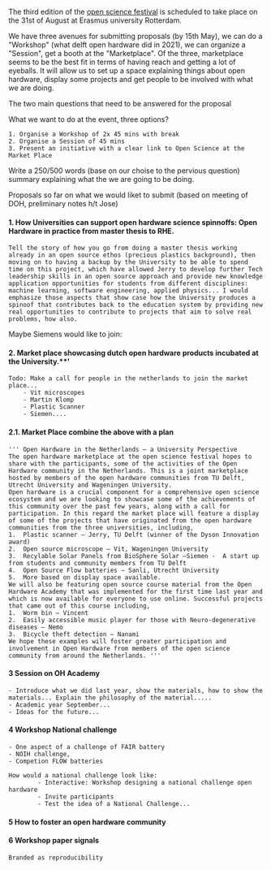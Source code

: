 The third edition of the [open science festival](https://opensciencefestival.nl) is scheduled to take place on the 31st of August at Erasmus university Rotterdam.

We have three avenues for submitting proposals (by 15th May), we can do a "Workshop" (what delft open hardware did in 2021), we can organize a "Session", get a booth at the "Marketplace". Of the three, marketplace seems to be the best fit in terms of having reach and getting a lot of eyeballs. It will allow us to set up a space explaining things about open hardware, display some projects and get people to be involved with what we are doing.


The two main questions that need to be answered for the proposal

What we want to do at the event, three options?

    1. Organise a Workshop of 2x 45 mins with break
    2. Organise a Session of 45 mins
    3. Present an initiative with a clear link to Open Science at the Market Place

Write a 250/500 words (base on our choise to the pervious question) summary explaining what the we are going to be doing.


Proposals so far on what we would liket to submit (based on meeting of DOH, preliminary notes h/t Jose)

#### 1. How Universities can support open hardware science spinnoffs: Open Hardware in practice from master thesis to RHE.

    Tell the story of how you go from doing a master thesis working already in an open source ethos (precious plastics background), then moving on to having a backup by the University to be able to spend time on this project, which have allowed Jerry to develop further Tech leadership skills in an open source approach and provide new knowledge application opportunities for students from different disciplines: machine learning, software engineering, applied physics... I would emphasize those aspects that show case how the University produces a spinoof that contributes back to the education system by providing new real opportunities to contribute to projects that aim to solve real problems, how also.
    
Maybe Siemens would like to join:
    
#### 2. Market place showcasing dutch open hardware products incubated at the University.**'
    Todo: Make a call for people in the netherlands to join the market place...
        - Vit microscopes
        - Martin Klomp
        - Plastic Scanner
        - Siemen....
    
#### 2.1. Market Place combine the above with a plan
    
    
    ''' Open Hardware in the Netherlands – a University Perspective
    The open hardware marketplace at the open science festival hopes to share with the participants, some of the activities of the Open Hardware community in the Netherlands. This is a joint marketplace hosted by members of the open hardware communities from TU Delft, Utrecht University and Wageningen University. 
    Open hardware is a crucial component for a comprehensive open science ecosystem and we are looking to showcase some of the achievements of this community over the past few years, along with a call for participation. In this regard the market place will feature a display of some of the projects that have originated from the open hardware communities from the three universities, including,
    1.	Plastic scanner – Jerry, TU Delft (winner of the Dyson Innovation award)
    2.	Open source microscope – Vit, Wageningen University
    3.	Recylable Solar Panels from BioSphere Solar –Siemen -  A start up from students and community members from TU Delft
    4.	Open Source Flow batteries – Sanli, Utrecht University
    5.	More based on display space available.
    We will also be featuring open source course material from the Open Hardware Academy that was implemented for the first time last year and which is now available for everyone to use online. Successful projects that came out of this course including, 
    1.	Worm bin – Vincent
    2.	Easily accessible music player for those with Neuro-degenerative diseases – Nemo
    3.	Bicycle theft detection – Nanami
    We hope these examples will foster greater participation and involvement in Open Hardware from members of the open science community from around the Netherlands. ''' 

    
    
#### 3 Session on OH Academy
    - Introduce what we did last year, show the materials, how to show the materials... Explain the philosophy of the material.....
    - Academic year September...
    - Ideas for the future...
    
#### 4 Workshop National challenge
    - One aspect of a challenge of FAIR battery
    - NOIH challenge, 
    - Competion FLOW batteries
    
    How would a national challenge look like:
            - Interactive: Workshop designing a national challenge open hardware
            - Invite participants
            - Test the idea of a National Challenge...

#### 5 How to foster an open hardware community
    
    
#### 6 Workshop paper signals
    Branded as reproducibility
    

    



